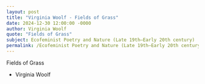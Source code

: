 ```yaml
---
layout: post
title: "Virginia Woolf - Fields of Grass"
date: 2024-12-30 12:00:00 -0000
author: Virginia Woolf
quote: "Fields of Grass"
subject: Ecofeminist Poetry and Nature (Late 19th–Early 20th century)
permalink: /Ecofeminist Poetry and Nature (Late 19th–Early 20th century)/Virginia Woolf/Virginia Woolf - Fields of Grass
---
```


Fields of Grass

- Virginia Woolf

